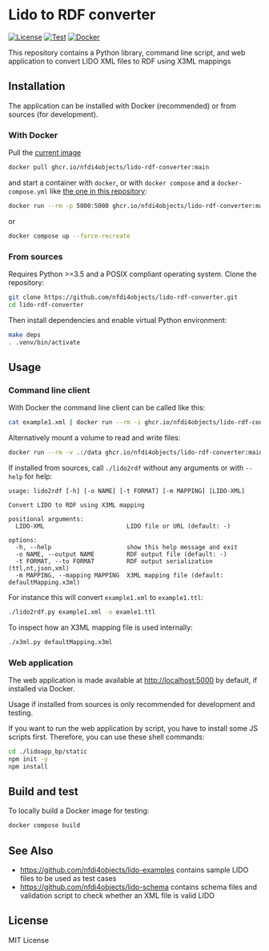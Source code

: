 # Lido to RDF converter

[![License](https://img.shields.io/github/license/nfdi4objects/lido-rdf-converter.svg)](https://github.com/nfdi4objects/lido-rdf-converter/blob/master/LICENSE)
[![Test](https://github.com/nfdi4objects/lido-rdf-converter/actions/workflows/test.yml/badge.svg)](https://github.com/nfdi4objects/lido-rdf-converter/actions/workflows/test.yml)
[![Docker](https://img.shields.io/badge/Docker-ghcr.io%2Fnfdi4objects%2Fnlido--rdf--converter-informational)](https://github.com/nfdi4objects/lido-rdf-converter/pkgs/container/lido-rdf-converter)

This repository contains a Python library, command line script, and web application to convert LIDO XML files to RDF using X3ML mappings

## Installation

The application can be installed with Docker (recommended) or from sources (for development).

### With Docker

Pull the [current image](https://github.com/orgs/nfdi4objects/packages/container/package/lido-rdf-converter)

~~~sh
docker pull ghcr.io/nfdi4objects/lido-rdf-converter:main
~~~

and start a container with `docker`, or with `docker compose` and a `docker-compose.yml` like [the one in this repository](docker-compose.yml):

~~~sh
docker run --rm -p 5000:5000 ghcr.io/nfdi4objects/lido-rdf-converter:main
~~~

or

~~~sh
docker compose up --force-recreate
~~~

### From sources

Requires Python >=3.5 and a POSIX compliant operating system. Clone the repository:

```sh
git clone https://github.com/nfdi4objects/lido-rdf-converter.git
cd lido-rdf-converter
```

Then install dependencies and enable virtual Python environment:

```sh
make deps
. .venv/bin/activate
```

## Usage

### Command line client

With Docker the command line client can be called like this:

~~~sh
cat example1.xml | docker run --rm -i ghcr.io/nfdi4objects/lido-rdf-converter:main lido2rdf
~~~

Alternatively mount a volume to read and write files:

~~~sh
docker run --rm -v .:/data ghcr.io/nfdi4objects/lido-rdf-converter:main lido2rdf /data/example1.xml
~~~

If installed from sources, call `./lido2rdf` without any arguments or with `--help` for help:

~~~
usage: lido2rdf [-h] [-o NAME] [-t FORMAT] [-m MAPPING] [LIDO-XML]

Convert LIDO to RDF using X3ML mapping

positional arguments:
  LIDO-XML                       LIDO file or URL (default: -)

options:
  -h, --help                     show this help message and exit
  -o NAME, --output NAME         RDF output file (default: -)
  -t FORMAT, --to FORMAT         RDF output serialization (ttl,nt,json,xml)
  -m MAPPING, --mapping MAPPING  X3ML mapping file (default: defaultMapping.x3ml)
~~~
 
For instance this will convert `example1.xml` to `example1.ttl`:

~~~sh
./lido2rdf.py example1.xml -o examle1.ttl
~~~

To inspect how an X3ML mapping file is used internally:

~~~sh
./x3ml.py defaultMapping.x3ml
~~~

### Web application

The web application is made available at <http://localhost:5000> by default, if installed via Docker. 

Usage if installed from sources is only recommended for development and testing.

If you want to run the web application by script, you have to install some JS scripts first.
Therefore, you can use these shell commands:
~~~sh
cd ./lidoapp_bp/static
npm init -y 
npm install
~~~

## Build and test

To locally build a Docker image for testing:

~~~sh
docker compose build
~~~

## See Also

- <https://github.com/nfdi4objects/lido-examples> contains sample LIDO files to be used as test cases
- <https://github.com/nfdi4objects/lido-schema> contains schema files and validation script to check whether an XML file is valid LIDO

## License

MIT License
